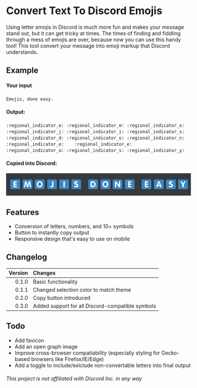 # Convert Text To Discord Emojis
Using letter emojis in Discord is much more fun and makes your message stand out, but it can get tricky at times. The times of finding and fiddling through a mess of emojis are over, because now you can use this handy tool! This tool convert your message into emoji markup that Discord understands.

## Example

#### Your input

``Emojis, done easy.``

#### Output:

`:regional_indicator_e: :regional_indicator_m: :regional_indicator_o: :regional_indicator_j: :regional_indicator_i: :regional_indicator_s:    :regional_indicator_d: :regional_indicator_o: :regional_indicator_n: :regional_indicator_e:    :regional_indicator_e: :regional_indicator_a: :regional_indicator_s: :regional_indicator_y:`

#### Copied into Discord:

![alt text][demo]

## Features

* Conversion of letters, numbers, and 10+ symbols
* Button to instantly copy output
* Responsive design that's easy to use on mobile

## Changelog
| Version  | Changes |
| ---: | :--- |
| 0.1.0  | Basic functionality  |
| 0.1.1  | Changed selection color to match theme  |
| 0.2.0  | Copy button introduced  |
| 0.3.0  | Added support for all Discord-compatible symbols  |


## Todo

* Add favicon
* Add an open graph image
* Improve cross-browser compatiability (especially styling for Gecko-based browsers like Firefox/IE/Edge)
* Add a toggle to include/exlclude non-convertable letters into final output

###### This project is not affiliated with Discord Inc. in any way

[demo]: https://raw.githubusercontent.com/paramt/discord-emoji/master/demo.png "Demo"

